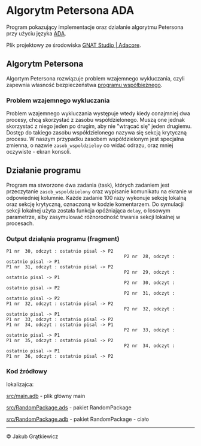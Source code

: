 # Algorytm Petersona ADA
Program pokazujący implementacje oraz działanie algorytmu Petersona przy użyciu języka [ADA](https://pl.wikipedia.org/wiki/Ada_(j%C4%99zyk_programowania)). 

Plik projektowy ze środowiska [GNAT Studio | Adacore](https://www.adacore.com/gnatpro/toolsuite/gnatstudio).

## Algorytm Petersona
Algortym Petersona rozwiązuje problem wzajemnego wykluczania, czyli zapewnia własność bezpieczeństwa [programu współbieżnego](https://pl.wikipedia.org/wiki/Przetwarzanie_wsp%C3%B3%C5%82bie%C5%BCne).

### Problem wzajemnego wykluczania
Problem wzajemnego wykluczania występuje wtedy kiedy conajmniej dwa procesy, chcą skorzystać z zasobu współdzielonego. Muszą one jednak skorzystać z niego jeden po drugim, aby nie "wtrącać się" jeden drugiemu. Dostęp do takiego zasobu współdzielonego nazywa się sekcją krytyczną procesu. W naszym przypadku zasobem współdzielonym jest specjalna zmienna, o nazwie `zasob_wspoldzieloy` co widać odrazu, oraz mniej oczywiste - ekran konsoli.

## Działanie programu
Program ma stworzone dwa zadania (task), których zadaniem jest przeczytanie `zasob_wspoldzielony` oraz wypisanie komunikatu na ekranie w odpowiedniej kolumnie. Każde zadanie 100 razy wykonuje sekcję lokalną oraz sekcję krytyczną, oznaczoną w kodzie komentarzem. Do symulacji sekcji lokalnej użyta została funkcja opóźniająca `delay`, o losowym parametrze, alby zasymulować różnorodność trwania sekcji lokalnej w procesach.

### Output działąnia programu (fragment)
```
P1 nr  30, odczyt : ostatnio pisal -> P2
                                            P2 nr  28, odczyt : ostatnio pisal -> P1
P1 nr  31, odczyt : ostatnio pisal -> P2
                                            P2 nr  29, odczyt : ostatnio pisal -> P1
                                            P2 nr  30, odczyt : ostatnio pisal -> P2
                                            P2 nr  31, odczyt : ostatnio pisal -> P2
P1 nr  32, odczyt : ostatnio pisal -> P2
                                            P2 nr  32, odczyt : ostatnio pisal -> P1
P1 nr  33, odczyt : ostatnio pisal -> P2
P1 nr  34, odczyt : ostatnio pisal -> P1
                                            P2 nr  33, odczyt : ostatnio pisal -> P1
P1 nr  35, odczyt : ostatnio pisal -> P2
                                            P2 nr  34, odczyt : ostatnio pisal -> P1
P1 nr  36, odczyt : ostatnio pisal -> P2

```

### Kod żródłowy 

lokalizajca:

[src/main.adb](/src/main.adb) - plik główny main

[src/RandomPackage.ads](/src/RandomPackage.ads) - pakiet RandomPackage

[src/RandomPackage.adb](/src/RandomPackage.adb) - pakiet RandomPackage - ciało


---
&copy; Jakub Grątkiewicz
